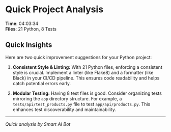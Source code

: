 # Quick Project Analysis

**Time**: 04:03:34  
**Files**: 21 Python, 8 Tests

## Quick Insights

Here are two quick improvement suggestions for your Python project:

1. **Consistent Style & Linting:** With 21 Python files, enforcing a consistent style is crucial. Implement a linter (like Flake8) and a formatter (like Black) in your CI/CD pipeline. This ensures code readability and helps catch potential errors early.

2. **Modular Testing:**  Having 8 test files is good. Consider organizing tests mirroring the `app` directory structure.  For example, a `tests/api/test_products.py` file to test `app/api/products.py`.  This enhances test discoverability and maintainability.


---
*Quick analysis by Smart AI Bot*

